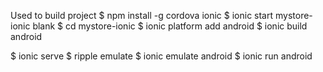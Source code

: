 Used to build project
$ npm install -g cordova ionic
$ ionic start mystore-ionic blank
$ cd mystore-ionic
$ ionic platform add android
$ ionic build android


$ ionic serve
$ ripple emulate
$ ionic emulate android
$ ionic run android
